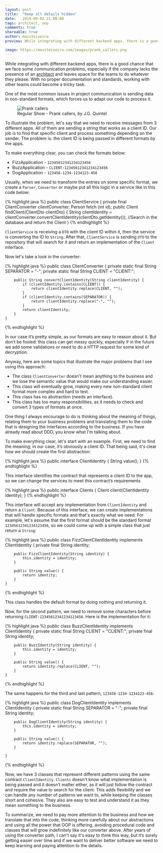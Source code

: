 ```yaml
---
layout: post
title:  "Keep all details hidden"
date:   2019-09-02 21:00:00
tags: architect, oop
comments: true
shareable: true
author: maviteixeira
preview: While integrating with different backend apps, there is a good chance that we face some communication problems, especially if the company lacks the presence of an architect and leaves space for the teams to do whatever they want. With no proper documentation and standards, working with other teams could become a tricky task.

image: https://maviteixeira.com/images/prank_callers.png
--- 
```


While integrating with different backend apps, there is a good chance that we face some communication problems, especially if the company lacks the presence of an [architect](https://maviteixeira.com/2019/08/02/software-architect.html) and leaves space for the teams to do whatever they please. With no proper documentation and standards, working with other teams could become a tricky task.

One of the most common issues in project communication is sending data in non-standard formats, which forces us to adapt our code to process it.

<figure class="articleimg">
    <img src="{{page.image}}" alt="Prank callers">
    <figcaption>
    Regular Show - Prank callers, by J.G. Quintel
    </figcaption>
</figure>

To illustrate the problem, let's say that we need to receive messages from 3 different apps. All of them are sending a string that works as a client ID. Our job is to find that specific client and process something depending on the sender. 
The problem is: the client ID is being passed in different formats by the apps. 

To make everything clear, you can check the formats below:

- FizzApplication - `12345612341234123456`
- BuzzApplication - `CLIENT:12345612341234123456`
- DogApplication  - `123456-1234-1234123-456`

Usually, when we need to transform the entries on some specific format, we create a `Parser`, `Converter` or maybe put all this logic in a service like in this code below:

{% highlight java %}
    public class ClientService {
        private final ClientConverter clientConverter;
        Person fetch (int id);
        public Client findClient(ClientDto clientDto) {
            String clientIdentity = clientConverter.convertClientIdentity(clientDto.getIdentity());
            //Search in the database and return the Client
    }
{% endhighlight %}

`ClientService` is receiving a `DTO` with the client ID within it, then the service is converting the ID to ``String``. After that, `ClientService` is sending `DTO` to the repository that will search for it and return an implementation of the ``Client`` interface.

Now let's take a look in the converter:

{% highlight java %}
    public class ClientConverter {
        private static final String SEPARATOR = "-";
        private static final String CLIENT = "CLIENT:";

        public String convertClientIdentity(String clientIdentity) {
            if (clientIdentity.contains(CLIENT)) {
                return clientIdentity.replace(CLIENT, "");
            }
            if (clientIdentity.contains(SEPARATOR)) {
                return clientIdentity.replace("-", "");
            }
            return clientIdentity;
        }
    }
{% endhighlight %}

In our case it’s pretty simple, as our formats are easy to reason about it. But don't be fooled: this class can get messy quickly, especially if in the future we add some validations or need to do a HTTP request for some kind of decryption.

Anyway, here are some topics that illustrate the major problems that I see using this approach:
 - The class `ClientConverter` doesn't mean anything to the business and we lose the semantic value that would make our understanding easier.
 - This class will eventually grow, making every new non-standard client format more complex and hard to test.
 - This class has no abstraction (needs an interface).
 - This class has too many responsibilities, as it needs to check and convert 3 types of formats at once.

One thing I always encourage to do is thinking about the meaning of things, relating them to your business problems and translating them to the code that is designing the interfaces according to the business. If you have already read about DDD, you know what I'm talking about.

To make everything clear, let's start with an example. First, we need to find the meaning; in our case, it’s obviously a client ID. That being said, it's clear how we should create the first abstraction:

{% highlight java %}
    public interface ClientIdentity {
        String value();
    }
{% endhighlight %}

This interface identifies the contract that represents a client ID to the app, so we can change the services to meet this contract’s requirements

{% highlight java %}
    public interface Clients {
        Client client(ClientIdentity identity);
    }
{% endhighlight %}

This interface will accept any implementation from `ClientIdentity` and return a `Client`. Because of this interface, we can create implementations that will handle specific formats and that's exactly what we need. For example, let's assume that the first format should be the standard format `12345612341234123456`, so we could come up with a simple class that just return a `String`:

{% highlight java %}
    public class FizzClientClientIdentity implements ClientIdentity {
        private final String identity;

        public FizzClientIdentity(String identity) {
            this.identity = identity;
        }

        public String value() {
            return identity;
        }
    }
{% endhighlight %}

This class handles the default format by doing nothing and returning it.

Now, for the second pattern, we need to remove some characters before returning `CLIENT:12345612341234123456`. Here is the implementation for it:

{% highlight java %}
    public class BuzzClientIdentity implements ClientIdentity {
        private static final String CLIENT = "CLIENT:";
        private final String identity;

        public BuzzIdentity(String identity) {
            this.identity = identity;
        }

        public String value() {
            return identity.replace(CLIENT, "");
        }
    }
{% endhighlight %}

The same happens for the third and last pattern, `123456-1234-1234123-456`:

{% highlight java %}
    public class DogClientIdentity implements ClientIdentity {
        private static final String SEPARATOR = "-";
        private final String identity;

        public DogClientIdentity(String identity) {
            this.identity = identity;
        }

        public String value() {
            return identity.replace(SEPARATOR, "");
        }

    }
{% endhighlight %}

Now, we have 3 classes that represent different patterns using the same contract ``ClientIdentity``. ``Clients`` doesn't know what implementation is being passed and it doesn’t matter either, as it will just follow the contract and require the value to search for the client.
This adds flexibility and we can handle any number of patterns we want to, while keeping the classes short and cohesive. They also are easy to test and understand it as they mean something to the business.

To summarize, we need to pay more attention to the business and how we translate that into the code, thinking more carefully about our abstractions and using all the power that OOP is offering, avoiding procedural code and classes that will grow indefinitely like our converter above.
After years of using the converter path, I can't say it's easy to think this way, but it’s surely getting easier over time and if we want to deliver better software we need to keep learning and paying attention to the details.
